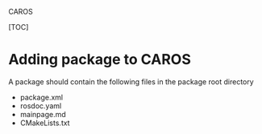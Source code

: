 CAROS

[TOC]

# Adding package to CAROS #

A package should contain the following files in the package root directory
 
 - package.xml
 - rosdoc.yaml
 - mainpage.md
 - CMakeLists.txt
